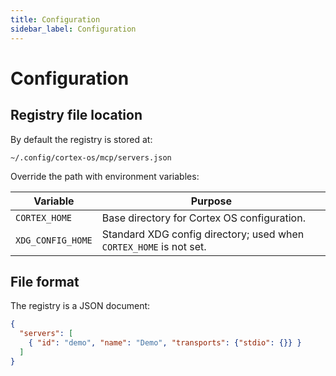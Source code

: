 ```yaml
---
title: Configuration
sidebar_label: Configuration
---
```


# Configuration

## Registry file location

By default the registry is stored at:

```
~/.config/cortex-os/mcp/servers.json
```

Override the path with environment variables:

| Variable | Purpose |
| --- | --- |
| `CORTEX_HOME` | Base directory for Cortex OS configuration. |
| `XDG_CONFIG_HOME` | Standard XDG config directory; used when `CORTEX_HOME` is not set. |

## File format

The registry is a JSON document:

```json
{
  "servers": [
    { "id": "demo", "name": "Demo", "transports": {"stdio": {}} }
  ]
}

```